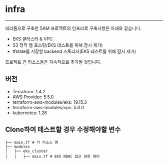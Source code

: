# infra

---

테라폼으로 구축한 5AM 프로젝트의 인프라로 구축사항은 아래와 같습니다.

- EKS 클러스터 & VPC
- S3 정적 웹 호스팅(EKS 테스트를 위해 잠시 제거)
- tfstate를 저장할 backend 스토리지(EKS 테스트를 위해 잠시 제거)

프로젝트 간 리소스들은 지속적으로 추가될 것입니다.

## 버전

- Terraform: 1.4.2
- AWS Provider: 5.5.0
- terraform-aws-modules/eks: 19.15.3
- terraform-aws-modules/vpc: 5.0.0
- kubernetes: 1.26

## Clone하여 테스트할 경우 수정해야할 변수

```
├── main.tf # 각 리소스 명
├── modules
│   ├── eks_cluster
│   │   ├── main.tf # EKS RBAC 접근 권한 제어
```
